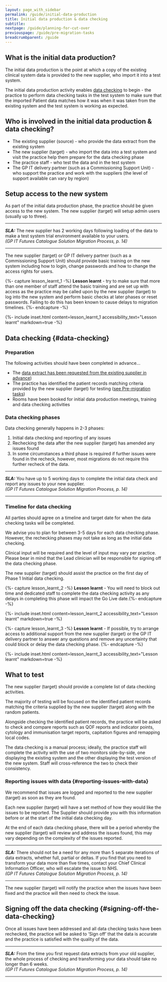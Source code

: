 ```yaml
---
layout: page_with_sidebar
permalink: /guide/initial-data-production
title: Initial data production & data checking
subtitle: 
nextpage: /guide/planning-for-cut-over
previouspage: /guide/pre-migration-tasks
breadcrumbparent: /guide
---
```


## What is the initial data production?

The initial data production is the point at which a copy of the existing clinical system data is provided to the new supplier, who import it into a test system. 

The initial data production activity enables [data checking](#data-checking) to begin - the practice to perform data checking tasks in the test system to make sure that the imported Patient data matches how it was when it was taken from the existing system and the test system is working as expected.


## Who is involved in the initial data production & data checking?

* The existing supplier (source)  - who provide the data extract from the existing system
* The new supplier (target) - who import the data into a test system and visit the practice help them prepare for the data checking phase
* The practice staff - who test the data and in the test system
* The GP IT delivery partner (such as a Commissioning Support Unit) - who support the practice and work with the suppliers (the level of support available can vary by region)



## Setup access to the new system

As part of the initial data production phase, the practice should be given access to the new system. The new supplier (target) will setup admin users (usually up to three).

* * * 
**_SLA:_** The new supplier has 2 working days following loading of the data to make a test system trial environment available to your users.<br><em>(GP IT Futures Catalogue Solution Migration Process, p. 14)</em>
* * *
<!-- [UPLIFT] added reference to the Step 9 SLA from Ancillary Document p. 14. Do we want a specific reference to the Ancillary doc within the guide? -->

The new supplier (target) or GP IT delivery partner (such as a Commissioning Support Unit) should provide basic training on the new system including how to login, change passwords and how to change the access rights for users.

{%- capture lesson_learnt_1 -%}
__Lesson learnt__ - try to make sure that more than one member of staff attend the basic training and are set up with access as the practice may be called upon by the new supplier (target) to log into the new system and perform basic checks at later phases or reset passwords. Failing to do this has been known to cause delays to migration timelines.
{%- endcapture -%}

{%- include inset.html content=lesson_learnt_1 accessibility_text="Lesson learnt" markdown=true -%}


## Data checking {#data-checking}

### Preparation

The following activities should have been completed in advance…

* The [data extract has been requested from the existing supplier in advance](/prm-practice-migration/guide/get-started#request-data-extract))
* The practice has identified the patient records matching criteria provided by the new supplier (target) for testing ([see Pre-migration tasks](/prm-practice-migration/guide/pre-migration-tasks#data-checking-prep))
* Rooms have been booked for initial data production meetings, training and data checking activities

### Data checking phases

Data checking generally happens in 2-3 phases:

1. Initial data checking and reporting of any issues
2. Rechecking the data after the new supplier (target) has amended any issues found
3. In some circumstances a third phase is required if further issues were found in the recheck, however, most migrations do not require this further recheck of the data.

* * * 
**_SLA:_** You have up to 5 working days to complete the initial data check and report any issues to your new supplier.<br><em>(GP IT Futures Catalogue Solution Migration Process, p. 14)</em>
* * *
<!-- [UPLIFT] added reference to the Step 9 SLA from Ancillary Document p. 14 -->

### Timeline for data checking

All parties should agree on a timeline and target date for when the data checking tasks will be completed.

We advise you to plan for between 3-5 days for each data checking phase. However, the rechecking phases may not take as long as the initial data checking.

Clinical input will be required and the level of input may vary per practice. Please bear in mind that the Lead clinician will be responsible for signing off the data checking phase.

The new supplier (target) should assist the practice on the first day of Phase 1 Initial data checking. 

{%- capture lesson_learnt_2 -%}
__Lesson learnt__ - You will need to block out time and dedicated staff to complete the data checking activity as any delays in completing this phase will impact the Go Live date.{%- endcapture -%}

{%- include inset.html content=lesson_learnt_2 accessibility_text="Lesson learnt" markdown=true -%}

{%- capture lesson_learnt_3 -%}
__Lesson learnt__ - If possible, try to arrange access to additional support from the new supplier (target) or the GP IT delivery partner to answer any questions and remove any uncertainty that could block or delay the data checking phase.
{%- endcapture -%}

{%- include inset.html content=lesson_learnt_3 accessibility_text="Lesson learnt" markdown=true -%}


## What to test

The new supplier (target) should provide a complete list of data checking activities.

The majority of testing will be focused on the identified patient records matching the criteria supplied by the new supplier (target) along with the random patients.

Alongside checking the identified patient records, the practice will be asked to check and compare reports such as QOF reports and indicator points, cytology and immunisation target reports, capitation figures and remapping local codes.

The data checking is a manual process; ideally, the practice staff will complete the activity with the use of two monitors side-by-side, one displaying the existing system and the other displaying the test version of the new system. Staff will cross-reference the two to check their consistency.


### Reporting issues with data {#reporting-issues-with-data}

We recommend that issues are logged and reported to the new supplier (target) as soon as they are found.

Each new supplier (target) will have a set method of how they would like the issues to be reported. The Supplier should provide you with this information before or at the start of the initial data checking day.

At the end of each data checking phase, there will be a period whereby the new supplier (target) will review and address the issues found, this may vary depending on the complexity of the issues reported.

* * * 
**_SLA:_** There should not be a need for any more than 5 separate iterations of data extracts, whether full, partial or deltas. If you find that you need to transform your data more than five times, contact your Chief Clinical Information Officer, who will escalate the issue to NHS.<br><em>(GP IT Futures Catalogue Solution Migration Process, p. 14)</em>
* * *
<!-- [UPLIFT] added reference to the Supplier SLA in terms of responding to queries from a Migration Management Agent -->
<!-- [GAP] the Ancillary Document tells practices to escalate to a 'Migration Management Agent' but we don't yet know how practices are expected to contact this 'Agent'. Placeholder text instructs practices to contact their CCIO, who will escalate on their behalf-->

The new supplier (target) will notify the practice when the issues have been fixed and the practice will then need to check the issue.


## Signing off the data checking {#signing-off-the-data-checking}

Once all issues have been addressed and all data checking tasks have been rechecked, the practice will be asked to ‘Sign off’ that the data is accurate and the practice is satisfied with the quality of the data.

* * * 
**_SLA:_** From the time you first request data extracts from your old supplier, the whole process of checking and transforming your data should take no longer than 6 weeks.<br><em>(GP IT Futures Catalogue Solution Migration Process, p. 14)</em>
* * *
<!-- [UPLIFT] added reference to last sentence within Steps 7-9 SLA, p. 14 Ancillary Document -->
